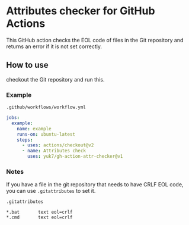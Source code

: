 # Attributes checker for GitHub Actions
This GitHub action checks the EOL code of files in the Git repository and returns an error if it is not set correctly.

## How to use
checkout the Git repository and run this.
### Example
`.github/workflows/workflow.yml`
```yaml
jobs:
  example:
    name: example
    runs-on: ubuntu-latest
    steps:
      - uses: actions/checkout@v2
      - name: Attributes check
        uses: yuk7/gh-action-attr-checker@v1
```

### Notes
If you have a file in the git repository that needs to have CRLF EOL code, you can use `.gitattributes` to set it.

`.gitattributes`
```
*.bat       text eol=crlf
*.cmd       text eol=crlf
```